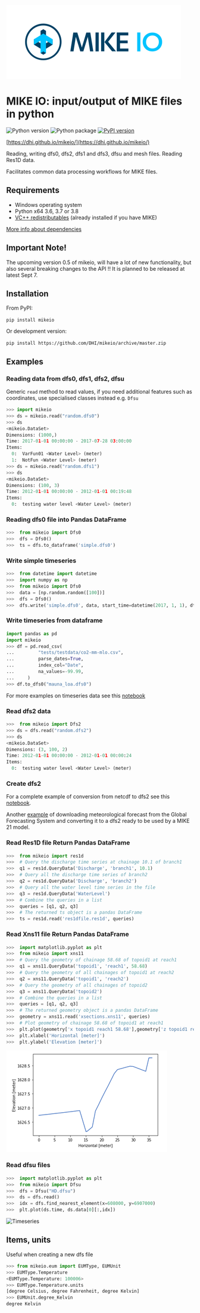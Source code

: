 
![logo](images/logo/SVG/MIKE-IO-Logo-Pos-RGB.svg)
# MIKE IO: input/output of MIKE files in python
 ![Python version](https://img.shields.io/pypi/pyversions/mikeio.svg) 
![Python package](https://github.com/DHI/mikeio/workflows/Python%20package/badge.svg) [![PyPI version](https://badge.fury.io/py/mikeio.svg)](https://badge.fury.io/py/mikeio)

[https://dhi.github.io/mikeio/](https://dhi.github.io/mikeio/)

Reading, writing dfs0, dfs2, dfs1 and dfs3, dfsu and mesh files. Reading Res1D data.

Facilitates common data processing workflows for MIKE files.



## Requirements
* Windows operating system
* Python x64 3.6, 3.7 or 3.8 
* [VC++ redistributables](https://support.microsoft.com/en-us/help/2977003/the-latest-supported-visual-c-downloads) (already installed if you have MIKE)

[More info about dependencies](http://docs.mikepoweredbydhi.com/nuget/)

## Important Note!

The upcoming version 0.5 of mikeio, will have a lot of new functionality, but also several breaking changes to the API !!
It is planned to be released at latest Sept 7.


## Installation

From PyPI: 


`pip install mikeio`

Or development version:

`pip install https://github.com/DHI/mikeio/archive/master.zip`


## Examples

### Reading data from dfs0, dfs1, dfs2, dfsu

Generic `read` method to read values, if you need additional features such as coordinates, use specialised classes instead e.g. `Dfsu`

```python
>>> import mikeio
>>> ds = mikeio.read("random.dfs0")
>>> ds
<mikeio.DataSet>
Dimensions: (1000,)
Time: 2017-01-01 00:00:00 - 2017-07-28 03:00:00
Items:
  0:  VarFun01 <Water Level> (meter)
  1:  NotFun <Water Level> (meter)
>>> ds = mikeio.read("random.dfs1")
>>> ds
<mikeio.DataSet>
Dimensions: (100, 3)
Time: 2012-01-01 00:00:00 - 2012-01-01 00:19:48
Items:
  0:  testing water level <Water Level> (meter)
 ```

### Reading dfs0 file into Pandas DataFrame
```python
>>>  from mikeio import Dfs0
>>>  dfs = Dfs0()
>>>  ts = dfs.to_dataframe('simple.dfs0')
```

### Write simple timeseries
```python
>>>  from datetime import datetime
>>>  import numpy as np
>>>  from mikeio import Dfs0
>>>  data = [np.random.random([100])]
>>>  dfs = Dfs0()
>>>  dfs.write('simple.dfs0', data, start_time=datetime(2017, 1, 1), dt=60)

```
### Write timeseries from dataframe
```python
import pandas as pd
import mikeio
>>> df = pd.read_csv(
...         "tests/testdata/co2-mm-mlo.csv",
...         parse_dates=True,
...         index_col="Date",
...         na_values=-99.99,
...     )
>>> df.to_dfs0("mauna_loa.dfs0")
```

For more examples on timeseries data see this [notebook](notebooks/Dfs0%20-%20Timeseries.ipynb)


### Read dfs2 data
```python
>>>  from mikeio import Dfs2
>>> ds = dfs.read("random.dfs2")
>>> ds
<mikeio.DataSet>
Dimensions: (3, 100, 2)
Time: 2012-01-01 00:00:00 - 2012-01-01 00:00:24
Items:
  0:  testing water level <Water Level> (meter)
```

### Create dfs2
For a complete example of conversion from netcdf to dfs2 see this [notebook](notebooks/Dfs2%20-%20Sea%20surface%20temperature.ipynb).

Another [example](notebooks/Dfs2%20-%20Global%20Forecasting%20System.ipynb) of downloading meteorological forecast from the Global Forecasting System and converting it to a dfs2 ready to be used by a MIKE 21 model.


### Read Res1D file Return Pandas DataFrame
```python
>>>  from mikeio import res1d
>>>  # Query the discharge time series at chainage 10.1 of branch1
>>>  q1 = res1d.QueryData('Discharge', 'branch1', 10.1)
>>>  # Query all the discharge time series of branch2
>>>  q2 = res1d.QueryData('Discharge', 'branch2')
>>>  # Query all the water level time series in the file
>>>  q3 = res1d.QueryData('WaterLevel')
>>>  # Combine the queries in a list
>>>  queries = [q1, q2, q3]
>>>  # The returned ts object is a pandas DataFrame
>>>  ts = res1d.read('res1dfile.res1d', queries)
```

### Read Xns11 file Return Pandas DataFrame
```python
>>>  import matplotlib.pyplot as plt
>>>  from mikeio import xns11
>>>  # Query the geometry of chainage 58.68 of topoid1 at reach1
>>>  q1 = xns11.QueryData('topoid1', 'reach1', 58.68)
>>>  # Query the geometry of all chainages of topoid1 at reach2
>>>  q2 = xns11.QueryData('topoid1', 'reach2')
>>>  # Query the geometry of all chainages of topoid2
>>>  q3 = xns11.QueryData('topoid2')
>>>  # Combine the queries in a list
>>>  queries = [q1, q2, q3]
>>>  # The returned geometry object is a pandas DataFrame
>>>  geometry = xns11.read('xsections.xns11', queries)
>>>  # Plot geometry of chainage 58.68 of topoid1 at reach1
>>>  plt.plot(geometry['x topoid1 reach1 58.68'],geometry['z topoid1 reach1 58.68'])
>>>  plt.xlabel('Horizontal [meter]')
>>>  plt.ylabel('Elevation [meter]')
```
![Geometry](images/xns11_geometry.png)

### Read dfsu files
```python
>>>  import matplotlib.pyplot as plt
>>>  from mikeio import Dfsu
>>>  dfs = Dfsu("HD.dfsu")
>>>  ds = dfs.read()
>>>  idx = dfs.find_nearest_element(x=608000, y=6907000)
>>>  plt.plot(ds.time, ds.data[0][:,idx])
```
![Timeseries](images/dfsu_ts.png)

## Items, units
 Useful when creating a new dfs file
```python
>>> from mikeio.eum import EUMType, EUMUnit
>>> EUMType.Temperature
<EUMType.Temperature: 100006>
>>> EUMType.Temperature.units
[degree Celsius, degree Fahrenheit, degree Kelvin]
>>> EUMUnit.degree_Kelvin
degree Kelvin
```
